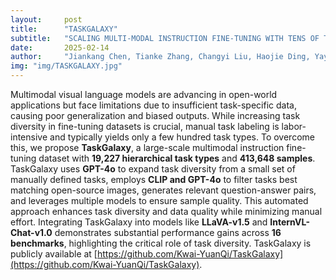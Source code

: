 ```yaml
---
layout:     post
title:      "TASKGALAXY"
subtitle:   "SCALING MULTI-MODAL INSTRUCTION FINE-TUNING WITH TENS OF THOUSANDS VISION TASK TYPES"
date:       2025-02-14
author:     "Jiankang Chen, Tianke Zhang, Changyi Liu, Haojie Ding, Yaya Shi, Feng Cheng, Huihui Xiao, Bin Wen, Fan Yang, Tingting Gao, Di Zhang"
img: "img/TASKGALAXY.jpg"
---
```


Multimodal visual language models are advancing in open-world applications but face limitations due to insufficient task-specific data, causing poor generalization and biased outputs. While increasing task diversity in fine-tuning datasets is crucial, manual task labeling is labor-intensive and typically yields only a few hundred task types. To overcome this, we propose **TaskGalaxy**, a large-scale multimodal instruction fine-tuning dataset with **19,227 hierarchical task types** and **413,648 samples**. TaskGalaxy uses **GPT-4o** to expand task diversity from a small set of manually defined tasks, employs **CLIP and GPT-4o** to filter tasks best matching open-source images, generates relevant question-answer pairs, and leverages multiple models to ensure sample quality. This automated approach enhances task diversity and data quality while minimizing manual effort. Integrating TaskGalaxy into models like **LLaVA-v1.5** and **InternVL-Chat-v1.0** demonstrates substantial performance gains across **16 benchmarks**, highlighting the critical role of task diversity. TaskGalaxy is publicly available at [https://github.com/Kwai-YuanQi/TaskGalaxy](https://github.com/Kwai-YuanQi/TaskGalaxy).
